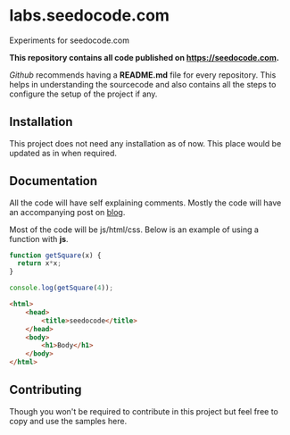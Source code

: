 # labs.seedocode.com
Experiments for seedocode.com

**This repository contains all code published on https://seedocode.com.**

_Github_ recommends having a **README.md** file for every repository.
This helps in understanding the sourcecode and also contains all the steps to configure the setup of the project if any.

## Installation
This project does not need any installation as of now. This place would be updated as in when required.

## Documentation
All the code will have self explaining comments. Mostly the code will have an accompanying post on [blog](https://seedocode.com).

Most of the code will be js/html/css. Below is an example of using a function with **js**.

```js
function getSquare(x) {
  return x*x;
}

console.log(getSquare(4));
```

```html
<html>
	<head>
		<title>seedocode</title>
	</head>
	<body>
		<h1>Body</h1>
	</body>
</html>
```
## Contributing
Though you won't be required to contribute in this project but feel free to copy and use the samples here.


